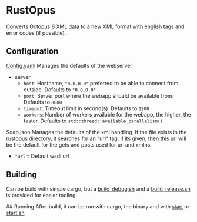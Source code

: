 # RustOpus

Converts Octopus 8 XML data to a new XML format with english tags and error codes (if possible).

## Configuration
[Config.yaml](rustopus/Config.yaml)
Manages the defaults of the webserver
- server
    - `host`: Hostname, `"0.0.0.0"` preferred to be able to connect from outside. Defaults to `"0.0.0.0"`
    - `port`: Server port where the webapp should be available from. Defaults to `8080`
    - `timeout`: Timeout limit in second(s). Defaults to `1200`
    - `workers`: Number of workers available for the webapp, the higher, the faster. Defaults to `std::thread::available_parallelism()`

Soap.json
Manages the defaults of the xml handling. If the file exists in the [rustopus](rustopus/) directory, it searches for an "url" tag, if its given, then this url will be the default for the gets and posts used for url and xmlns.
- `"url"`: Default wsdl url

## Building
Can be build with simple cargo, but a [build_debug.sh](rustopus/build_debug.sh) and a [build_release.sh](rustopus/build_release.sh) is provided for easier tooling.

## Running
After build, it can be run with cargo, the binary and with [start](rustopus/start) or [start.sh](rustopus/start.sh)
